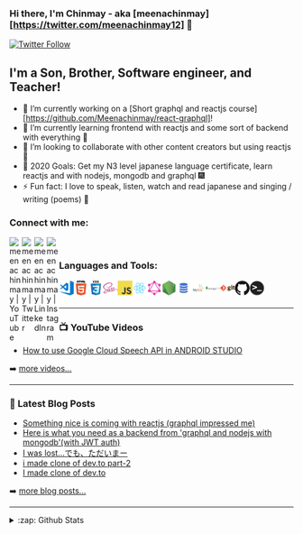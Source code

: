 ### Hi there, I'm Chinmay - aka [meenachinmay][https://twitter.com/meenachinmay12] 👋

[![Twitter Follow](https://img.shields.io/twitter/follow/meenachinmay12?color=1DA1F2&logo=twitter&style=for-the-badge)](https://twitter.com/intent/follow?original_referer=https%3A%2F%2Fgithub.com%2Fmeenachinmay12&screen_name=meenachinmay12)

## I'm a Son, Brother, Software engineer, and Teacher!

- 🔭 I’m currently working on a [Short graphql and reactjs course][https://github.com/Meenachinmay/react-graphql]!
- 🌱 I’m currently learning frontend with reactjs and some sort of backend with everything 🤣
- 👯 I’m looking to collaborate with other content creators but using reactjs 🤖
- 🥅 2020 Goals: Get my N3 level japanese language certificate, learn reactjs and with nodejs, mongodb and graphql 🎆
- ⚡ Fun fact: I love to speak, listen, watch and read japanese and singing / writing (poems) 🎎

### Connect with me:

[<img align="left" alt="meenachinmay | YouTube" width="22px" src="https://cdn.jsdelivr.net/npm/simple-icons@v3/icons/youtube.svg" />][youtube]
[<img align="left" alt="meenachinmay | Twitter" width="22px" src="https://cdn.jsdelivr.net/npm/simple-icons@v3/icons/twitter.svg" />][twitter]
[<img align="left" alt="meenachinmay | LinkedIn" width="22px" src="https://cdn.jsdelivr.net/npm/simple-icons@v3/icons/linkedin.svg" />][linkedin]
[<img align="left" alt="meenachinmay | Instagram" width="22px" src="https://cdn.jsdelivr.net/npm/simple-icons@v3/icons/instagram.svg" />][instagram]

<br />

### Languages and Tools:

[<img align="left" alt="Visual Studio Code" width="26px" src="https://raw.githubusercontent.com/github/explore/80688e429a7d4ef2fca1e82350fe8e3517d3494d/topics/visual-studio-code/visual-studio-code.png" />][webdevplaylist]
[<img align="left" alt="HTML5" width="26px" src="https://raw.githubusercontent.com/github/explore/80688e429a7d4ef2fca1e82350fe8e3517d3494d/topics/html/html.png" />][webdevplaylist]
[<img align="left" alt="CSS3" width="26px" src="https://raw.githubusercontent.com/github/explore/80688e429a7d4ef2fca1e82350fe8e3517d3494d/topics/css/css.png" />][webdevplaylist]
[<img align="left" alt="Sass" width="26px" src="https://raw.githubusercontent.com/github/explore/80688e429a7d4ef2fca1e82350fe8e3517d3494d/topics/sass/sass.png" />][webdevplaylist]
[<img align="left" alt="JavaScript" width="26px" src="https://raw.githubusercontent.com/github/explore/80688e429a7d4ef2fca1e82350fe8e3517d3494d/topics/javascript/javascript.png" />][webdevplaylist]
[<img align="left" alt="React" width="26px" src="https://raw.githubusercontent.com/github/explore/80688e429a7d4ef2fca1e82350fe8e3517d3494d/topics/react/react.png" />][webdevplaylist]
[<img align="left" alt="GraphQL" width="26px" src="https://raw.githubusercontent.com/github/explore/80688e429a7d4ef2fca1e82350fe8e3517d3494d/topics/graphql/graphql.png" />][webdevplaylist]
[<img align="left" alt="Node.js" width="26px" src="https://raw.githubusercontent.com/github/explore/80688e429a7d4ef2fca1e82350fe8e3517d3494d/topics/nodejs/nodejs.png" />][webdevplaylist]
[<img align="left" alt="SQL" width="26px" src="https://raw.githubusercontent.com/github/explore/80688e429a7d4ef2fca1e82350fe8e3517d3494d/topics/sql/sql.png" />][webdevplaylist]
[<img align="left" alt="MySQL" width="26px" src="https://raw.githubusercontent.com/github/explore/80688e429a7d4ef2fca1e82350fe8e3517d3494d/topics/mysql/mysql.png" />][webdevplaylist]
[<img align="left" alt="MongoDB" width="26px" src="https://raw.githubusercontent.com/github/explore/80688e429a7d4ef2fca1e82350fe8e3517d3494d/topics/mongodb/mongodb.png" />][webdevplaylist]
[<img align="left" alt="Git" width="26px" src="https://raw.githubusercontent.com/github/explore/80688e429a7d4ef2fca1e82350fe8e3517d3494d/topics/git/git.png" />][webdevplaylist]
[<img align="left" alt="GitHub" width="26px" src="https://raw.githubusercontent.com/github/explore/78df643247d429f6cc873026c0622819ad797942/topics/github/github.png" />][webdevplaylist]
[<img align="left" alt="Terminal" width="26px" src="https://raw.githubusercontent.com/github/explore/80688e429a7d4ef2fca1e82350fe8e3517d3494d/topics/terminal/terminal.png" />][webdevplaylist]

<br />
<br />

---

### 📺 YouTube Videos

<!-- YOUTUBE:START -->
- [How to use Google Cloud Speech API in ANDROID STUDIO](https://youtu.be/8BWOnoaQ_1M)
<!-- YOUTUBE:END -->

➡️ [more videos...](https://www.youtube.com/channel/UCj940L692xQtU-ngtFIqfNQ/videos?view_as=subscriber)

---

### 📕 Latest Blog Posts

<!-- BLOG-POST-LIST:START -->
- [Something nice is coming with reactjs (graphql impressed me)](https://dev.to/meenachinmay/something-nice-is-coming-with-reactjs-graphql-impressed-me-4p4b)
- [Here is what you need as a backend from 'graphql and nodejs with mongodb'(with JWT auth)](https://dev.to/meenachinmay/here-is-what-you-need-as-a-backend-from-graphql-and-nodejs-with-mongodb-with-jwt-auth-432i)
- [I was lost...でも、ただいまー](https://dev.to/meenachinmay/i-was-lost-52j6)
- [i made clone of dev.to part-2](https://dev.to/meenachinmay/i-made-clone-of-dev-to-part-2-1nhc)
- [I made clone of dev.to](https://dev.to/meenachinmay/i-made-clone-of-dev-to-clo)
<!-- BLOG-POST-LIST:END -->

➡️ [more blog posts...](https://dev.to/meenachinmay)

---

<details>
  <summary>:zap: Github Stats</summary>

  <img align="left" alt="meenachinmay's Github Stats" src="https://github-readme-stats.Meenachinmay.vercel.app/api?username=Meenachinmay&show_icons=true&hide_border=true" />

</details>

[webdevplaylist]: https://www.youtube.com/channel/UCj940L692xQtU-ngtFIqfNQ?view_as=subscriber
[twitter]: https://twitter.com/meenachinmay12
[youtube]: https://www.youtube.com/channel/UCj940L692xQtU-ngtFIqfNQ?view_as=subscriber
[instagram]: https://www.instagram.com/meenachinmay/
[linkedin]: https://www.linkedin.com/in/chinmay-%E3%83%81%E3%83%B3%E3%83%A1%E3%82%A4-anand-7a3b6394/

